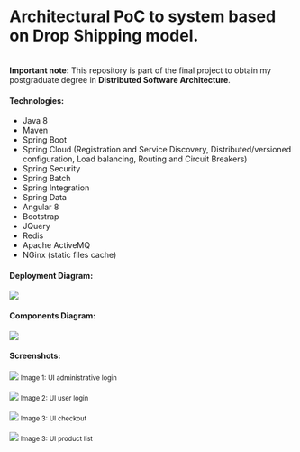 # Architectural PoC to system based on Drop Shipping model.
<br/>
<strong>Important note:</strong> This repository is part of the final project to obtain my postgraduate degree in <strong>Distributed Software Architecture</strong>.
<br/>
<h4>Technologies:</h4>
<ul>
  <li>Java 8</li>
  <li>Maven</li>  
  <li>Spring Boot</li>  
  <li>Spring Cloud (Registration and Service Discovery, Distributed/versioned configuration, Load balancing, Routing and Circuit Breakers)</li>
  <li>Spring Security</li>  
  <li>Spring Batch</li>
  <li>Spring Integration</li>
  <li>Spring Data</li>
  <li>Angular 8</li>
  <li>Bootstrap</li>  
  <li>JQuery</li>
  <li>Redis</li>
  <li>Apache ActiveMQ</li>
  <li>NGinx (static files cache)</li>  
 </ul>
<h4>Deployment Diagram:</h4>
<img src="https://github.com/Waelson/poc-pucminas/blob/master/diagram_deployment.png">
<br/>
<h4>Components Diagram:</h4>
<img src="https://github.com/Waelson/poc-pucminas/blob/master/components_diagram.png">
<br/>
<h4>Screenshots:</h4>
<img src="https://github.com/Waelson/poc-pucminas/blob/master/admin_login.png">
<small>Image 1: UI administrative login</small>
<br/>
<br/>
<img src="https://github.com/Waelson/poc-pucminas/blob/master/user_login.png">
<small>Image 2: UI user login</small>
<br/>
<br/>
<img src="https://github.com/Waelson/poc-pucminas/blob/master/checkout.png">
<small>Image 3: UI checkout</small>
<br/>
<br/>
<img src="https://github.com/Waelson/poc-pucminas/blob/master/product_list.png">
<small>Image 3: UI product list</small>

